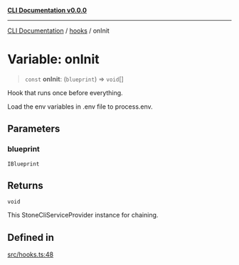 [**CLI Documentation v0.0.0**](../../README.md)

***

[CLI Documentation](../../modules.md) / [hooks](../README.md) / onInit

# Variable: onInit

> `const` **onInit**: (`blueprint`) => `void`[]

Hook that runs once before everything.

Load the env variables in .env file to process.env.

## Parameters

### blueprint

`IBlueprint`

## Returns

`void`

This StoneCliServiceProvider instance for chaining.

## Defined in

[src/hooks.ts:48](https://github.com/stonemjs/cli/blob/7903e21087d732d9d42947a348eb3c473963e042/src/hooks.ts#L48)
